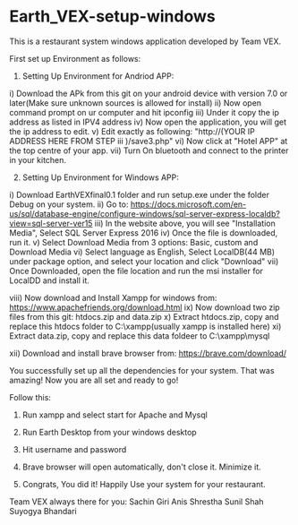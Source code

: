 # Earth_VEX-setup-windows

This is a restaurant system windows application developed by Team VEX.


First set up Environment as follows:

1. Setting Up Environment for Andriod APP:

i)    Download the APk from this git on your android device with version 7.0 or later(Make sure unknown sources is allowed for install)
ii)   Now open command prompt on ur computer and hit ipconfig
iii)  Under it copy the ip address as listed in IPV4 address
iv)   Now open the application, you will get the ip address to edit. 
v)    Edit exactly as following: "http://(YOUR IP ADDRESS HERE FROM STEP iii )/save3.php"
vi)   Now click at "Hotel APP" at the top centre of your app.
vii)  Turn On bluetooth and connect to the printer in your kitchen.

2. Setting Up Environment for Windows APP:

i)     Download EarthVEXfinal0.1 folder and run setup.exe under the folder Debug on your system.
ii)    Go to: https://docs.microsoft.com/en-us/sql/database-engine/configure-windows/sql-server-express-localdb?view=sql-server-ver15
iii)   In the website above, you will see "Installation Media", Select SQL Server Express 2016
iv)    Once the file is downloaded, run it.
v)     Select Download Media from 3 options: Basic, custom and Download Media
vi)    Select language as English, Select LocalDB(44 MB) under package option, and select your location and click "Download"
vii)   Once Downloaded, open the file location and run the msi installer for LocalDD and install it.

viii)  Now download and Install Xampp for windows from: https://www.apachefriends.org/download.html 
ix)    Now download two zip files from this git: htdocs.zip and data.zip
x)     Extract htdocs.zip, copy and replace this htdocs folder to C:\xampp(usually xampp is installed here)
xi)    Extract data.zip, copy and replace this data foldeer to C:\xampp\mysql

xii)   Download and install brave browser from: https://brave.com/download/

You successfully set up all the dependencies for your system.
That was amazing! Now you are all set and ready to go!

Follow this:

1. Run xampp and select start for Apache and Mysql
2. Run Earth Desktop from your windows desktop
3. Hit username and password
4. Brave browser will open automatically, don't close it. Minimize it.

5. Congrats, You did it! Happily Use your system for your restaurant.




Team VEX always there for you:
Sachin Giri
Anis Shrestha
Sunil Shah
Suyogya Bhandari
